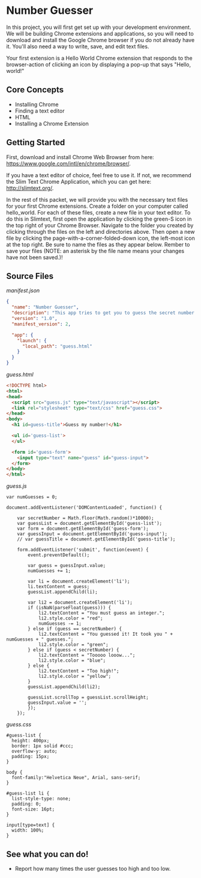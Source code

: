 # Number Guesser

In this project, you will first get set up with your development environment. We will be building Chrome extensions and applications, so you will need to download and install the Google Chrome browser if you do not already have it. You'll also need a way to write, save, and edit text files.

Your first extension is a Hello World Chrome extension that responds to the browser-action of clicking an icon by displaying a pop-up that says "Hello, world!"

## Core Concepts

  * Installing Chrome
  * Finding a text editor
  * HTML
  * Installing a Chrome Extension

## Getting Started

First, download and install Chrome Web Browser from here: https://www.google.com/intl/en/chrome/browser/.

If you have a text editor of choice, feel free to use it. If not, we recommend the Slim Text Chrome Application, which you can get here: http://slimtext.org/.

In the rest of this packet, we will provide you with the necessary text files for your first Chrome extensions. Create a folder on your computer called hello_world. For each of these files, create a new file in your text editor. To do this in Slimtext, first open the application by clicking the green-S icon in the top right of your Chrome Browser. Navigate to the folder you created by clicking through the files on the left and directories above. Then open a new file by clicking the page-with-a-corner-folded-down icon, the left-most icon at the top right. Be sure to name the files as they appear below. Rember to save your files (NOTE: an asterisk by the file name means your changes have not been saved.)!

## Source Files

*manifest.json*

```json
{
  "name": "Number Guesser",
  "description": "This app tries to get you to guess the secret number.",
  "version": "1.0",
  "manifest_version": 2,

  "app": {
    "launch": {
      "local_path": "guess.html"
    }
  }
}
```

*guess.html*

```html
<!DOCTYPE html>
<html>
<head>
  <script src="guess.js" type="text/javascript"></script>
  <link rel="stylesheet" type="text/css" href="guess.css">
</head>
<body>
  <h1 id=guess-title'>Guess my number!</h1>

  <ul id='guess-list'>
  </ul>

  <form id='guess-form'>
    <input type="text" name="guess" id="guess-input">
  </form>
</body>
</html>
```

*guess.js*

```
var numGuesses = 0;

document.addEventListener('DOMContentLoaded', function() {

	var secretNumber = Math.floor(Math.random()*10000);
	var guessList = document.getElementById('guess-list');
	var form = document.getElementById('guess-form');
	var guessInput = document.getElementById('guess-input');
	// var guessTitle = document.getElementById('guess-title');

	form.addEventListener('submit', function(event) {
		event.preventDefault();

		var guess = guessInput.value;
		numGuesses += 1;

		var li = document.createElement('li');
		li.textContent = guess;
		guessList.appendChild(li);

		var li2 = document.createElement('li');
		if (isNaN(parseFloat(guess))) {
		    li2.textContent = "You must guess an integer.";
		    li2.style.color = "red";
		    numGuesses -= 1;
		} else if (guess == secretNumber) {
		    li2.textContent = "You guessed it! It took you " + numGuesses + " guesses.";
		    li2.style.color = "green";
		} else if (guess < secretNumber) {
		    li2.textContent = "Tooooo looow...";
		    li2.style.color = "blue";
		} else {
		    li2.textContent = "Too high!";
		    li2.style.color = "yellow";
		}
		guessList.appendChild(li2);

		guessList.scrollTop = guessList.scrollHeight;
		guessInput.value = '';
	    });
    });
```

*guess.css*

```
#guess-list {
  height: 400px;
  border: 1px solid #ccc;
  overflow-y: auto;
  padding: 15px;
}

body {
  font-family:"Helvetica Neue", Arial, sans-serif;
}

#guess-list li {
  list-style-type: none;
  padding: 0;
  font-size: 16pt;
}

input[type=text] {
  width: 100%;
}
```

## See what you can do!

  - Report how many times the user guesses too high and too low.
